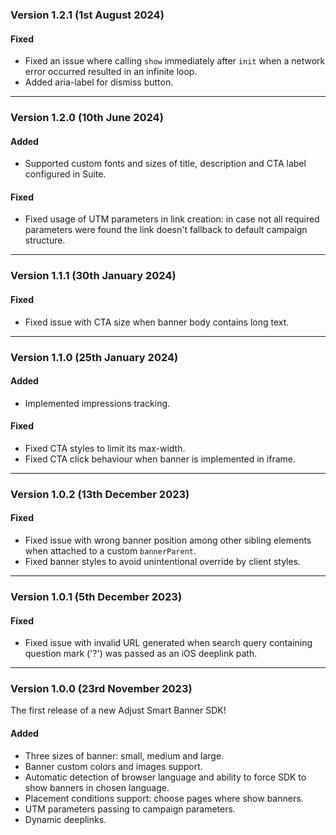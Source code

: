 ### Version 1.2.1 (1st August 2024)

#### Fixed
- Fixed an issue where calling `show` immediately after `init` when a network error occurred resulted in an infinite loop.
- Added aria-label for dismiss button.

---

### Version 1.2.0 (10th June 2024)

#### Added
- Supported custom fonts and sizes of title, description and CTA label configured in Suite.

#### Fixed
- Fixed usage of UTM parameters in link creation: in case not all required parameters were found the link doesn't fallback to default campaign structure.

---

### Version 1.1.1 (30th January 2024)

#### Fixed
- Fixed issue with CTA size when banner body contains long text.

---

### Version 1.1.0 (25th January 2024)

#### Added
- Implemented impressions tracking.

#### Fixed
- Fixed CTA styles to limit its max-width.
- Fixed CTA click behaviour when banner is implemented in iframe.

---

### Version 1.0.2 (13th December 2023)

#### Fixed
- Fixed issue with wrong banner position among other sibling elements when attached to a custom `bannerParent`.
- Fixed banner styles to avoid unintentional override by client styles.

---

### Version 1.0.1 (5th December 2023)

#### Fixed
- Fixed issue with invalid URL generated when search query containing question mark ('?') was passed as an iOS deeplink path.

---

### Version 1.0.0 (23rd November 2023)

The first release of a new Adjust Smart Banner SDK!

#### Added
- Three sizes of banner: small, medium and large.
- Banner custom colors and images support.
- Automatic detection of browser language and ability to force SDK to show banners in chosen language.
- Placement conditions support: choose pages where show banners.
- UTM parameters passing to campaign parameters.
- Dynamic deeplinks.
